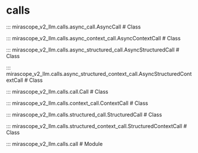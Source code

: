 # calls

::: mirascope_v2_llm.calls.async_call.AsyncCall  # Class

::: mirascope_v2_llm.calls.async_context_call.AsyncContextCall  # Class

::: mirascope_v2_llm.calls.async_structured_call.AsyncStructuredCall  # Class

::: mirascope_v2_llm.calls.async_structured_context_call.AsyncStructuredContextCall  # Class

::: mirascope_v2_llm.calls.call.Call  # Class

::: mirascope_v2_llm.calls.context_call.ContextCall  # Class

::: mirascope_v2_llm.calls.structured_call.StructuredCall  # Class

::: mirascope_v2_llm.calls.structured_context_call.StructuredContextCall  # Class

::: mirascope_v2_llm.calls.call  # Module